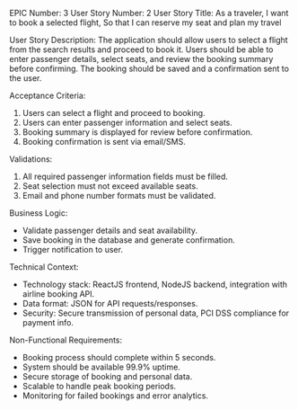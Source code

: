 EPIC Number: 3
User Story Number: 2
User Story Title: As a traveler, I want to book a selected flight, So that I can reserve my seat and plan my travel

User Story Description: The application should allow users to select a flight from the search results and proceed to book it. Users should be able to enter passenger details, select seats, and review the booking summary before confirming. The booking should be saved and a confirmation sent to the user.

Acceptance Criteria:
1. Users can select a flight and proceed to booking.
2. Users can enter passenger information and select seats.
3. Booking summary is displayed for review before confirmation.
4. Booking confirmation is sent via email/SMS.

Validations:
1. All required passenger information fields must be filled.
2. Seat selection must not exceed available seats.
3. Email and phone number formats must be validated.

Business Logic:
- Validate passenger details and seat availability.
- Save booking in the database and generate confirmation.
- Trigger notification to user.

Technical Context:
- Technology stack: ReactJS frontend, NodeJS backend, integration with airline booking API.
- Data format: JSON for API requests/responses.
- Security: Secure transmission of personal data, PCI DSS compliance for payment info.

Non-Functional Requirements:
- Booking process should complete within 5 seconds.
- System should be available 99.9% uptime.
- Secure storage of booking and personal data.
- Scalable to handle peak booking periods.
- Monitoring for failed bookings and error analytics.
